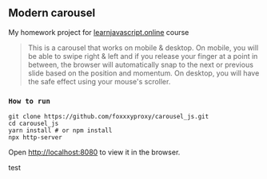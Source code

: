 ## Modern carousel
My homework project for [learnjavascript.online](https://learnjavascript.online/) course 

>This is a carousel that works on mobile & desktop.
On mobile, you will be able to swipe right & left and if you release your finger at a point in between, the browser will automatically snap to the next or previous slide based on the position and momentum.
On desktop, you will have the safe effect using your mouse's scroller.

### `How to run`

    git clone https://github.com/foxxxyproxy/carousel_js.git
    cd carousel_js
    yarn install # or npm install
    npx http-server

Open [http://localhost:8080](http://localhost:8080) to view it in the browser.

test
